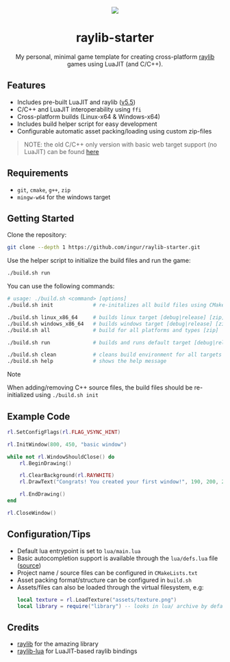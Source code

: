 <p align="center">
  <img src="https://github.com/ingur/raylib-starter/assets/45173070/ae6b5749-c53d-470d-8dc2-36460d37ac5a"/>
</p>

<h1 align="center">raylib-starter</h1>

<p align="center">
  My personal, minimal game template for creating cross-platform
  <a href="https://github.com/raysan5/raylib">raylib</a> 
  games using LuaJIT (and C/C++).
</p>

## Features
* Includes pre-built LuaJIT and raylib ([v5.5](https://github.com/raysan5/raylib/releases/tag/5.5))
* C/C++ and LuaJIT interoperability using `ffi`
* Cross-platform builds (Linux-x64 & Windows-x64)
* Includes build helper script for easy development
* Configurable automatic asset packing/loading using custom zip-files

> NOTE: the old C/C++ only version with basic web target support (no LuaJIT) can be found [here](https://github.com/ingur/raylib-starter/tree/websupport)

## Requirements
* `git`, `cmake`, `g++`, `zip`
* `mingw-w64` for the windows target

## Getting Started

Clone the repository:
```bash
git clone --depth 1 https://github.com/ingur/raylib-starter.git
```

Use the helper script to initialize the build files and run the game:
```bash
./build.sh run
```

You can use the following commands:
```bash
# usage: ./build.sh <command> [options]
./build.sh init             # re-initalizes all build files using CMake

./build.sh linux_x86_64     # builds linux target [debug|release] [zip]
./build.sh windows_x86_64   # builds windows target [debug|release] [zip]
./build.sh all              # build for all platforms and types [zip]

./build.sh run              # builds and runs default target [debug|release] [zip]

./build.sh clean            # cleans build environment for all targets
./build.sh help             # shows the help message
```
> [!NOTE]
> When adding/removing C++ source files, the build files should be re-initialized using `./build.sh init`

## Example Code
```lua
rl.SetConfigFlags(rl.FLAG_VSYNC_HINT)

rl.InitWindow(800, 450, "basic window")

while not rl.WindowShouldClose() do
	rl.BeginDrawing()

	rl.ClearBackground(rl.RAYWHITE)
	rl.DrawText("Congrats! You created your first window!", 190, 200, 20, rl.LIGHTGRAY)

	rl.EndDrawing()
end

rl.CloseWindow()
```

## Configuration/Tips

* Default lua entrypoint is set to `lua/main.lua`
* Basic autocompletion support is available through the `lua/defs.lua` file ([source](https://github.com/TSnake41/raylib-lua/blob/master/tools/autocomplete/plugin.lua))
* Project name / source files can be configured in `CMakeLists.txt`
* Asset packing format/structure can be configured in `build.sh`
* Assets/files can also be loaded through the virtual filesystem, e.g:
  ```lua
  local texture = rl.LoadTexture("assets/texture.png")
  local library = require("library") -- looks in lua/ archive by default
  ```

## Credits

* [raylib](https://github.com/raysan5/raylib) for the amazing library
* [raylib-lua](https://github.com/TSnake41/raylib-lua) for LuaJIT-based raylib bindings
